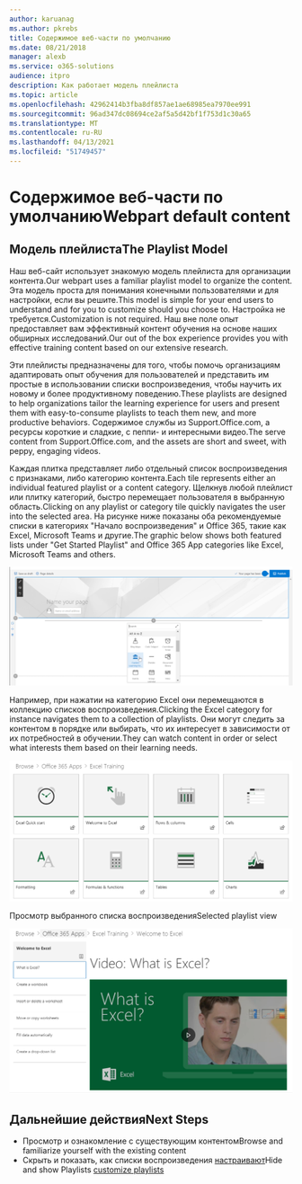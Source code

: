 ```yaml
---
author: karuanag
ms.author: pkrebs
title: Содержимое веб-части по умолчанию
ms.date: 08/21/2018
manager: alexb
ms.service: o365-solutions
audience: itpro
description: Как работает модель плейлиста
ms.topic: article
ms.openlocfilehash: 42962414b3fba8df857ae1ae68985ea7970ee991
ms.sourcegitcommit: 96ad347dc08694ce2af5a5d42bf1f753d1c30a65
ms.translationtype: MT
ms.contentlocale: ru-RU
ms.lasthandoff: 04/13/2021
ms.locfileid: "51749457"
---
```

# <a name="webpart-default-content"></a><span data-ttu-id="48759-103">Содержимое веб-части по умолчанию</span><span class="sxs-lookup"><span data-stu-id="48759-103">Webpart default content</span></span>

## <a name="the-playlist-model"></a><span data-ttu-id="48759-104">Модель плейлиста</span><span class="sxs-lookup"><span data-stu-id="48759-104">The Playlist Model</span></span>

<span data-ttu-id="48759-105">Наш веб-сайт использует знакомую модель плейлиста для организации контента.</span><span class="sxs-lookup"><span data-stu-id="48759-105">Our webpart uses a familiar playlist model to organize the content.</span></span>  <span data-ttu-id="48759-106">Эта модель проста для понимания конечными пользователями и для настройки, если вы решите.</span><span class="sxs-lookup"><span data-stu-id="48759-106">This model is simple for your end users to understand and for you to customize should you choose to.</span></span>  <span data-ttu-id="48759-107">Настройка не требуется.</span><span class="sxs-lookup"><span data-stu-id="48759-107">Customization is not required.</span></span>  <span data-ttu-id="48759-108">Наш вне поле опыт предоставляет вам эффективный контент обучения на основе наших обширных исследований.</span><span class="sxs-lookup"><span data-stu-id="48759-108">Our out of the box experience provides you with effective training content based on our extensive research.</span></span>

<span data-ttu-id="48759-109">Эти плейлисты предназначены для того, чтобы помочь организациям адаптировать опыт обучения для пользователей и представить им простые в использовании списки воспроизведения, чтобы научить их новому и более продуктивному поведению.</span><span class="sxs-lookup"><span data-stu-id="48759-109">These playlists are designed to help organizations tailor the learning experience for users and present them with easy-to-consume playlists to teach them new, and more productive behaviors.</span></span> <span data-ttu-id="48759-110">Содержимое службы из Support.Office.com, а ресурсы короткие и сладкие, с пеппи- и интересными видео.</span><span class="sxs-lookup"><span data-stu-id="48759-110">The serve content from Support.Office.com, and the assets are short and sweet, with peppy, engaging videos.</span></span> 

<span data-ttu-id="48759-111">Каждая плитка представляет либо отдельный список воспроизведения с признаками, либо категорию контента.</span><span class="sxs-lookup"><span data-stu-id="48759-111">Each tile represents either an individual featured playlist or a content category.</span></span> <span data-ttu-id="48759-112">Щелкнув любой плейлист или плитку категорий, быстро перемещает пользователя в выбранную область.</span><span class="sxs-lookup"><span data-stu-id="48759-112">Clicking on any playlist or category tile quickly navigates the user into the selected area.</span></span> <span data-ttu-id="48759-113">На рисунке ниже показаны оба рекомендуемые списки в категориях "Начало воспроизведения" и Office 365, такие как Excel, Microsoft Teams и другие.</span><span class="sxs-lookup"><span data-stu-id="48759-113">The graphic below shows both featured lists under "Get Started Playlist" and Office 365 App categories like Excel, Microsoft Teams and others.</span></span> 

![Представление по умолчанию Webpart](media/clo365addwebpart.png)

<span data-ttu-id="48759-115">Например, при нажатии на категорию Excel они перемещаются в коллекцию списков воспроизведения.</span><span class="sxs-lookup"><span data-stu-id="48759-115">Clicking the Excel category for instance navigates them to a collection of playlists.</span></span>  <span data-ttu-id="48759-116">Они могут следить за контентом в порядке или выбирать, что их интересует в зависимости от их потребностей в обучении.</span><span class="sxs-lookup"><span data-stu-id="48759-116">They can watch content in order or select what interests them based on their learning needs.</span></span> 

![Список воспроизведения веб-части](media/clo365exceltraining.png)

<span data-ttu-id="48759-118">Просмотр выбранного списка воспроизведения</span><span class="sxs-lookup"><span data-stu-id="48759-118">Selected playlist view</span></span>

![Список воспроизведения Excel](media/clo365excelplaylist.png)

## <a name="next-steps"></a><span data-ttu-id="48759-120">Дальнейшие действия</span><span class="sxs-lookup"><span data-stu-id="48759-120">Next Steps</span></span>

- <span data-ttu-id="48759-121">Просмотр и ознакомление с существующим контентом</span><span class="sxs-lookup"><span data-stu-id="48759-121">Browse and familiarize yourself with the existing content</span></span>
- <span data-ttu-id="48759-122">Скрыть и показать, как списки воспроизведения [настраивают](custom_hideshowplaylists.md)</span><span class="sxs-lookup"><span data-stu-id="48759-122">Hide and show Playlists [customize playlists](custom_hideshowplaylists.md)</span></span>
